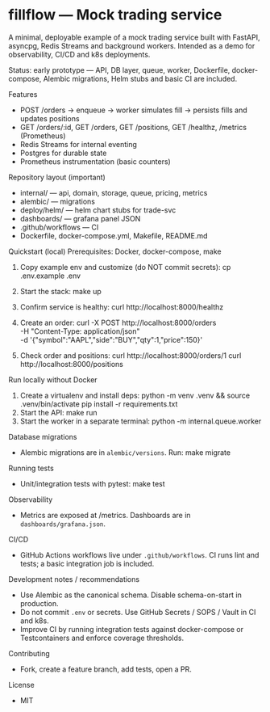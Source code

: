 # fillflow — Mock trading service

A minimal, deployable example of a mock trading service built with FastAPI, asyncpg, Redis Streams and background workers. Intended as a demo for observability, CI/CD and k8s deployments.

Status: early prototype — API, DB layer, queue, worker, Dockerfile, docker-compose, Alembic migrations, Helm stubs and basic CI are included.

Features
- POST /orders -> enqueue -> worker simulates fill -> persists fills and updates positions
- GET /orders/:id, GET /orders, GET /positions, GET /healthz, /metrics (Prometheus)
- Redis Streams for internal eventing
- Postgres for durable state
- Prometheus instrumentation (basic counters)

Repository layout (important)
- internal/     — api, domain, storage, queue, pricing, metrics
- alembic/      — migrations
- deploy/helm/  — helm chart stubs for trade-svc
- dashboards/   — grafana panel JSON
- .github/workflows — CI
- Dockerfile, docker-compose.yml, Makefile, README.md

Quickstart (local)
Prerequisites: Docker, docker-compose, make

1. Copy example env and customize (do NOT commit secrets):
   cp .env.example .env

2. Start the stack:
   make up

3. Confirm service is healthy:
   curl http://localhost:8000/healthz

4. Create an order:
   curl -X POST http://localhost:8000/orders \
     -H "Content-Type: application/json" \
     -d '{"symbol":"AAPL","side":"BUY","qty":1,"price":150}'

5. Check order and positions:
   curl http://localhost:8000/orders/1
   curl http://localhost:8000/positions

Run locally without Docker
1. Create a virtualenv and install deps:
   python -m venv .venv && source .venv/bin/activate
   pip install -r requirements.txt
2. Start the API:
   make run
3. Start the worker in a separate terminal:
   python -m internal.queue.worker

Database migrations
- Alembic migrations are in `alembic/versions`. Run:
  make migrate

Running tests
- Unit/integration tests with pytest:
  make test

Observability
- Metrics are exposed at /metrics. Dashboards are in `dashboards/grafana.json`.

CI/CD
- GitHub Actions workflows live under `.github/workflows`. CI runs lint and tests; a basic integration job is included.

Development notes / recommendations
- Use Alembic as the canonical schema. Disable schema-on-start in production.
- Do not commit `.env` or secrets. Use GitHub Secrets / SOPS / Vault in CI and k8s.
- Improve CI by running integration tests against docker-compose or Testcontainers and enforce coverage thresholds.

Contributing
- Fork, create a feature branch, add tests, open a PR.

License
- MIT

